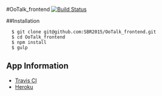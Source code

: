 #OoTalk_frontend
[![Build Status](https://travis-ci.org/SBR2015/OoTalk_frontend.svg?branch=master)](https://travis-ci.org/SBR2015/OoTalk_frontend)


##Installation

```shell
  $ git clone git@github.com:SBR2015/OoTalk_frontend.git
  $ cd OoTalk_frontend
  $ npm install
  $ gulp
```

## App Information
- [Travis CI](https://travis-ci.org/SBR2015/OoTalk_frontend)
- [Heroku](https://ootalk.herokuapp.com)
